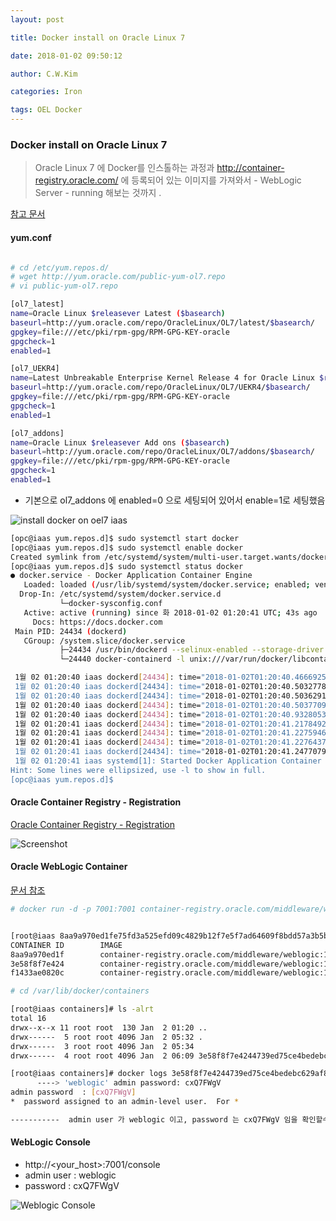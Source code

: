 ```yaml
---
layout: post 

title: Docker install on Oracle Linux 7 

date: 2018-01-02 09:50:12 

author: C.W.Kim 

categories: Iron

tags: OEL Docker 
---
```

### Docker install on Oracle Linux 7 ### 
> Oracle Linux 7 에 Docker를 인스톨하는 과정과 http://container-registry.oracle.com/ 에 등록되어 있는 이미지를 가져와서 - WebLogic Server - running 해보는 것까지 .

[참고 문서](https://blogs.oracle.com/hlsu/install-docker-on-oracle-linux-7)

#### yum.conf ####

```bash

# cd /etc/yum.repos.d/
# wget http://yum.oracle.com/public-yum-ol7.repo
# vi public-yum-ol7.repo

[ol7_latest]
name=Oracle Linux $releasever Latest ($basearch)
baseurl=http://yum.oracle.com/repo/OracleLinux/OL7/latest/$basearch/
gpgkey=file:///etc/pki/rpm-gpg/RPM-GPG-KEY-oracle
gpgcheck=1
enabled=1

[ol7_UEKR4]
name=Latest Unbreakable Enterprise Kernel Release 4 for Oracle Linux $releasever ($basearch)
baseurl=http://yum.oracle.com/repo/OracleLinux/OL7/UEKR4/$basearch/
gpgkey=file:///etc/pki/rpm-gpg/RPM-GPG-KEY-oracle
gpgcheck=1
enabled=1

[ol7_addons]
name=Oracle Linux $releasever Add ons ($basearch)
baseurl=http://yum.oracle.com/repo/OracleLinux/OL7/addons/$basearch/
gpgkey=file:///etc/pki/rpm-gpg/RPM-GPG-KEY-oracle
gpgcheck=1
enabled=1

```

* 기본으로 ol7_addons 에 enabled=0 으로 세팅되어 있어서 enable=1로 세팅했음

![install docker on oel7 iaas](https://ironhub.github.io/assets/screenshots/install_docker_on_oel7.png)

```bash
[opc@iaas yum.repos.d]$ sudo systemctl start docker
[opc@iaas yum.repos.d]$ sudo systemctl enable docker
Created symlink from /etc/systemd/system/multi-user.target.wants/docker.service to /usr/lib/systemd/system/docker.service.
[opc@iaas yum.repos.d]$ sudo systemctl status docker
● docker.service - Docker Application Container Engine
   Loaded: loaded (/usr/lib/systemd/system/docker.service; enabled; vendor preset: disabled)
  Drop-In: /etc/systemd/system/docker.service.d
           └─docker-sysconfig.conf
   Active: active (running) since 화 2018-01-02 01:20:41 UTC; 43s ago
     Docs: https://docs.docker.com
 Main PID: 24434 (dockerd)
   CGroup: /system.slice/docker.service
           ├─24434 /usr/bin/dockerd --selinux-enabled --storage-driver devicemapper --storage-opt...
           └─24440 docker-containerd -l unix:///var/run/docker/libcontainerd/docker-containerd.so...

 1월 02 01:20:40 iaas dockerd[24434]: time="2018-01-02T01:20:40.466692570Z" level=warning ms...tem"
 1월 02 01:20:40 iaas dockerd[24434]: time="2018-01-02T01:20:40.503277853Z" level=info msg="...nds"
 1월 02 01:20:40 iaas dockerd[24434]: time="2018-01-02T01:20:40.503629138Z" level=warning ms...und"
 1월 02 01:20:40 iaas dockerd[24434]: time="2018-01-02T01:20:40.503770904Z" level=info msg="...rt."
 1월 02 01:20:40 iaas dockerd[24434]: time="2018-01-02T01:20:40.932805359Z" level=info msg="...ess"
 1월 02 01:20:41 iaas dockerd[24434]: time="2018-01-02T01:20:41.217849290Z" level=info msg="...ne."
 1월 02 01:20:41 iaas dockerd[24434]: time="2018-01-02T01:20:41.227594625Z" level=info msg="...ion"
 1월 02 01:20:41 iaas dockerd[24434]: time="2018-01-02T01:20:41.227643779Z" level=info msg="...2-ol
 1월 02 01:20:41 iaas dockerd[24434]: time="2018-01-02T01:20:41.247707919Z" level=info msg="...ock"
 1월 02 01:20:41 iaas systemd[1]: Started Docker Application Container Engine.
Hint: Some lines were ellipsized, use -l to show in full.
[opc@iaas yum.repos.d]$
```



#### Oracle Container Registry - Registration ####

[Oracle Container Registry - Registration ](http://container-registry.oracle.com/)

![Screenshot ](https://ironhub.github.io/assets/screenshots/OracleContainerRegistry.png)



#### Oracle WebLogic Container ####

[문서 참조](https://container-registry.oracle.com/pls/apex/f?p=113:4:9610497423608::NO::P4_REPOSITORY,AI_REPOSITORY,AI_REPOSITORY_NAME,P4_REPOSITORY_NAME:5,5,Oracle%20WebLogic%20Server,Oracle%20WebLogic%20Server&cs=3KrCuLJnkxQpwyy5R6Z7CC9kF1eB73ZOh5dggblvKtxibM8R05OCLZoOIIRXL_u3R2kRvYktA4pK0putUcyxiAw)

```bash
# docker run -d -p 7001:7001 container-registry.oracle.com/middleware/weblogic:12.2.1.3


[root@iaas 8aa9a970ed1fe75fd3a525efd09c4829b12f7e5f7ad64609f8bdd57a3b5b6c6e]# docker ps -a
CONTAINER ID        IMAGE                                                        COMMAND                  CREATED             STATUS                           PORTS                    NAMES
8aa9a970ed1f        container-registry.oracle.com/middleware/weblogic:12.2.1.3   "/u01/oracle/creat..."   About an hour ago   Created                                                   gifted_newton
3e58f8f7e424        container-registry.oracle.com/middleware/weblogic:12.2.1.3   "/u01/oracle/creat..."   About an hour ago   Up About an hour                 0.0.0.0:7001->7001/tcp   dreamy_mayer
f1433ae0820c        container-registry.oracle.com/middleware/weblogic:12.2.1.3   "/u01/oracle/creat..."   About an hour ago   Exited (137) About an hour ago                            keen_easley

# cd /var/lib/docker/containers

[root@iaas containers]# ls -alrt
total 16
drwx--x--x 11 root root  130 Jan  2 01:20 ..
drwx------  5 root root 4096 Jan  2 05:32 .
drwx------  3 root root 4096 Jan  2 05:34 
drwx------  4 root root 4096 Jan  2 06:09 3e58f8f7e4244739ed75ce4bedebc629af80685f15022d4474da6ba526bd837d

[root@iaas containers]# docker logs 3e58f8f7e4244739ed75ce4bedebc629af80685f15022d4474da6ba526bd837d | grep password
      ----> 'weblogic' admin password: cxQ7FWgV
admin password  : [cxQ7FWgV]
*  password assigned to an admin-level user.  For *

-----------  admin user 가 weblogic 이고, password 는 cxQ7FWgV 임을 확인할수 있다.

```

#### WebLogic Console ####

* http://<your_host>:7001/console 
*  admin user : weblogic
* password : cxQ7FWgV

![Weblogic Console](https://ironhub.github.io/assets/screenshots/WeblogicConsole.png)